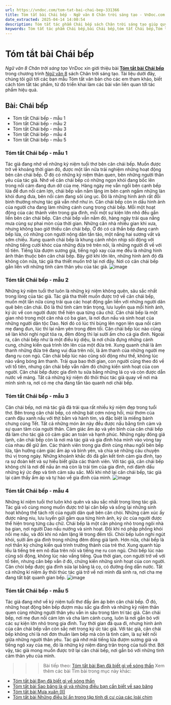 ```yaml
---
url: https://vndoc.com/tom-tat-bai-chai-bep-331366
title: Tóm tắt bài Chái bếp - Ngữ văn 8 Chân trời sáng tạo - VnDoc.com
date_extracted: 2025-04-14 14:00:54
description: Tóm tắt tác phẩm Chái bếp sách Chân trời sáng tạo giúp quý thầy cô giáo và các bạn học sinh có thêm tài liệu tham khảo.
keywords: Tóm tắt tác phẩm Chái bếp,bài Chái bếp,tóm tắt Chái bếp,Tóm tắt văn bản Chái bếp,học tốt ngữ văn lớp 8,ngữ văn 8,ngữ văn 8 Chân trời sáng tạo,ngữ văn lớp 8,văn 8 Chân trời sáng tạo,tóm tắt ngữ văn 8 CTST
---
```


# Tóm tắt bài Chái bếp
 _Ngữ văn 8 Chân trời sáng tạo_
VnDoc xin giới thiệu bài [**Tóm tắt bài Chái bếp**](<https://vndoc.com/tom-tat-bai-chai-bep-331366>) trong chương trình [Ngữ văn 8](<https://vndoc.com/ngu-van-lop8>) sách Chân trời sáng tạo. Tài liệu dưới đây, chúng tôi gửi tới các bạn mẫu Tóm tắt văn bản cho các em tham khảo, biết cách tóm tắt tác phẩm, từ đó triển khai làm các bài văn liên quan tới tác phẩm hiệu quả.
## **Bài: Chái bếp**
  * Tóm tắt Chái bếp - mẫu 1
  * Tóm tắt Chái bếp - mẫu 2
  * Tóm tắt Chái bếp - mẫu 3
  * Tóm tắt Chái bếp - mẫu 4
  * Tóm tắt Chái bếp - mẫu 5

### **Tóm tắt Chái bếp - mẫu 1**
Tác giả đang nhớ về những kỷ niệm tuổi thơ bên căn chái bếp. Muốn được trở về khoảng thời gian đó, được một lần nữa trải nghiệm những hoạt động bên căn chái bếp. Ở đó có những kỷ niệm thân quen, bên những người thân yêu của tác giả. Nhớ về căn chái bếp có những ngọn khói đang bốc lên trong nồi cám đang đun dở của mẹ. Hàng ngày mẹ vẫn ngồi bên cạnh bếp lửa để đun nồi cám lợn, chái bếp vẫn nằm lặng im bên cạnh ngắm những làn khói đung đưa, bên nồi cám đang sôi ùng ục. Đó là những hình ảnh rất đỗi bình thường nhưng tác giả vẫn nhớ như in. Căn chái bếp còn in dấu hình ảnh của người cha đang làm những cánh cung trong chái bếp. Mỗi một hoạt động của các thành viên trong gia đình, mỗi một sự kiện lớn nhỏ đều gắn liền bên căn chái bếp. Căn chái bếp vẫn nằm đó, hàng ngày trải qua nắng mưa cùng sự phai mòn của thời gian. Những căn nhà nhiều gian khi xưa, nhưng không bao giờ thiếu căn chái bếp. Ở đó có cả thần bếp đang canh bếp lửa, có những con người nông dân tần tảo, một nắng hai sương vất vả sớm chiều. Xung quanh chái bếp là khung cảnh nhộn nhịp sôi động với những tiếng cười khóc của những đứa trẻ trên nôi, là những người đi về với tổ tiên. Tiếng lửa đượm sương giá, tiếng ngô xay của mẹ đều là những hình ảnh thân thuộc bên căn chái bếp. Bây giờ khi lớn lên, những hình ảnh đó đã không còn nữa, tác giả tha thiết muốn trở lại nơi đây. Nơi có căn chái bếp gắn liền với những tình cảm thân yêu của tác giả.
![image](https://i.vdoc.vn/data/image/2024/11/12/img0999-16578885280071523082960.jpg)
### **Tóm tắt Chái bếp - mẫu 2**
Những kỷ niệm tuổi thơ luôn là những kỷ niệm không quên, sâu sắc nhất trong lòng của tác giả. Tác giả tha thiết muốn được trở về căn chái bếp, muốn một lần nữa cùng trải qua các hoạt động gắn liền với những người dân quê bên căn chái. Đó là thứ tình cảm trân trọng, lưu luyến qua mỗi hình ảnh, ký ức về con người được thể hiện qua từng câu chữ. Căn chái bếp là một gian nhỏ trong một căn nhà có ba gian, là nơi đun nấu và sinh hoạt của những người dân tộc Dao. Nơi đó có lúc thì bùng lên ngọn lên qua nồi cám mẹ đang đun, lúc thì lại nằm yên trong đêm tối. Căn chái bếp lúc nào cũng sẽ làn khói nghi ngút tỏa ra, đêm đông thì lại sưởi ấm cho cả gia đình. Ngoài ra, căn chái bếp như là một điều kỳ diệu, là nơi chứa đựng những cánh cung, chứng kiến quá trình lớn lên của một đứa trẻ. Xung quanh chái là âm thanh những đứa trẻ đang vui đùa trên nôi, là âm thanh của những người mẹ đang ru con ngủ. Căn chái bếp lúc nào cũng sôi động như thế, không lúc nào vắng bóng âm thanh. Trải qua bao thời gian, con người cũng theo đó về với tổ tiên, nhưng căn chái bếp vẫn nằm đó chứng kiến sinh hoạt của con người. Căn chái bếp được gia đình tu sửa bằng những lá cọ và còn được dẫn nước về máng. Tất cả những kỷ niệm đó thôi thúc tác giả quay về nơi mà mình sinh ra, nơi có mẹ cha đang tần tảo quanh nơi chái bếp.
### **Tóm tắt Chái bếp - mẫu 3**
Căn chái bếp, nơi mà tác giả đã trải qua rất nhiều kỷ niệm đẹp trong tuổi thơ. Bên trong căn chái bếp, có những bát cơm nóng hổi, mùi thơm của canh đậu xanh nấu với thịt bằm và hành tím, và đặc biệt là miếng bánh chưng cúng Tết. Tất cả những món ăn này đều được nấu bằng tình cảm và sự quan tâm của người thân. Cảm giác ấm áp và yên bình của căn chái bếp đã làm cho tác giả có cảm giác an toàn và hạnh phúc. Những ngày đông giá lạnh, căn chái bếp còn là nơi mà tác giả và gia đình hòa mình vào vòng tay của nhau để giữ ấm. Các thành viên trong gia đình cùng nhau ngồi bên bếp lửa, tận hưởng cảm giác ấm áp và bình yên, và chia sẻ những câu chuyện thú vị trong ngày. Những khoảnh khắc đó đã gắn kết tình cảm gia đình, tạo ra sự đoàn kết và sự hiểu biết giữa các thành viên. Với tác giả, căn chái bếp không chỉ là nơi để nấu ăn mà còn là trái tim của gia đình, nơi đánh dấu những ký ức đẹp và tình cảm sâu sắc. Mỗi khi nhớ lại căn chái bếp, tác giả lại cảm thấy ấm áp và tự hào về gia đình của mình.
![image](https://i.vdoc.vn/data/image/2024/11/12/img1270-1657888910000284442723.jpg)
### **Tóm tắt Chái bếp - mẫu 4**
Những kỉ niệm tuổi thơ luôn khó quên và sâu sắc nhất trong lòng tác giả. Tác giả vô cùng mong muốn được trở lại căn bếp và sống lại những sinh hoạt không thể tách rời của người dân quê bên căn chòi. Những cảm xúc ấy được nâng niu, lưu luyến gửi gắm qua từng hình ảnh, ký ức của người được thể hiện trong từng câu chữ. Chái bếp là một căn phòng nhỏ trong ngôi nhà ba gian, nơi người Dao nấu nướng và sinh hoạt. Đôi khi nó phập phồng khói nồi mẹ nấu, và đôi khi nó nằm lặng lẽ trong đêm tối. Chòi bếp luôn nghi ngút khói, sưởi ấm gia đình trong những đêm đông giá lạnh. Hơn nữa, chái bếp là nơi thần kỳ chứng kiến ​​quá trình trưởng thành của trẻ thơ. Xung quanh túp lều là tiếng trẻ em nô đùa trên nôi và tiếng mẹ ru con ngủ. Chòi bếp lúc nào cũng sôi động, không lúc nào vắng tiếng. Qua thời gian, con người trở về với tổ tiên, nhưng căn bếp vẫn ở đó, chứng kiến ​​những sinh hoạt của con người. Căn chòi bếp được gia đình sửa lại bằng lá cọ, có đường ống dẫn nước. Tất cả những kỉ niệm ấy thôi thúc tác giả trở về nơi mình đã sinh ra, nơi cha mẹ đang tất bật quanh gian bếp.
![image](https://i.vdoc.vn/data/image/2024/11/12/cui-que-581628003918.jpg)
### **Tóm tắt Chái bếp - mẫu 5**
Tác giả đang nhớ về kỷ niệm tuổi thơ đầy ấm áp bên căn chái bếp. Ở đó, những hoạt động bên bếp đượm màu sắc gia đình và những kỷ niệm thân quen cùng những người thân yêu vẫn in sâu trong tâm trí tác giả. Căn chái bếp, nơi mẹ đun nồi cám lợn và cha làm cánh cung, luôn là nơi gắn bó với các sự kiện lớn nhỏ trong gia đình. Tuy thời gian đã qua đi, nhưng hình ảnh của căn chái bếp vẫn còn sắc nét trong ký ức tác giả. Với tác giả, căn chái bếp không chỉ là nơi đơn thuần làm bếp mà còn là tình cảm, là sự kết nối giữa những người thân yêu. Tác giả nhớ mãi tiếng lửa đượm sương giá và tiếng ngô xay của mẹ, đó là những kỷ niệm đáng trân trọng của tuổi thơ. Bởi vậy, tác giả mong muốn được trở lại căn chái bếp, nơi gắn bó với những tình cảm thân yêu của mình.
>>> Bài tiếp theo: [Tóm tắt bài Bạn đã biết gì về sóng thần](<https://vndoc.com/tom-tat-bai-ban-da-biet-gi-ve-song-than-331368>)
Xem thêm các bài Tìm bài trong mục này khác:
  * [Tóm tắt bài Bạn đã biết gì về sóng thần](</tom-tat-bai-ban-da-biet-gi-ve-song-than-331368>)
  * [Tóm tắt bài Sao băng là gì và những điều bạn cần biết về sao băng](</tom-tat-bai-sao-bang-la-gi-va-nhung-dieu-ban-can-biet-ve-sao-bang-331373>)
  * [Tóm tắt bài Mưa xuân \(II\)](</tom-tat-bai-mua-xuan-ii-331377>)
  * [Tóm tắt bài Những điều bí ẩn trong tập tính di cư của các loài chim](</tom-tat-bai-nhung-dieu-bi-an-trong-tap-tinh-di-cu-cua-cac-loai-chim-331381>)

